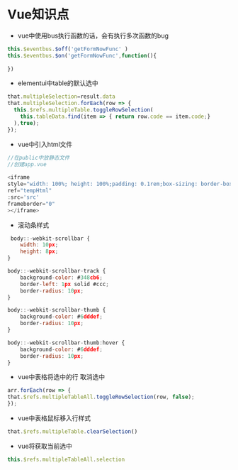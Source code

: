 # Vue知识点

*  vue中使用bus执行函数的话，会有执行多次函数的bug
```JavaScript
this.$eventbus.$off('getFormNowFunc' )
this.$eventbus.$on('getFormNowFunc',function(){  
 
})

```
*  elementui中table的默认选中
```JavaScript
that.multipleSelection=result.data  
that.multipleSelection.forEach(row => {
  this.$refs.multipleTable.toggleRowSelection(
    this.tableData.find(item => { return row.code == item.code;}
  ),true);
});

```

*  vue中引入html文件
```JavaScript
//在public中放静态文件
//创建app.vue
	  
<iframe
style="width: 100%; height: 100%;padding: 0.1rem;box-sizing: border-box;"
ref="tempHtml" 
:src='src' 
frameborder="0" 
></iframe>
```

 

*  滚动条样式
```JavaScript
 body::-webkit-scrollbar {
    width: 10px;
    height: 8px;
}

body::-webkit-scrollbar-track {
    background-color: #348cb6;
    border-left: 1px solid #ccc;
    border-radius: 10px;
}

body::-webkit-scrollbar-thumb {
    background-color: #6dddef;
    border-radius: 10px;
}

body::-webkit-scrollbar-thumb:hover {
    background-color: #6dddef;
    border-radius: 10px;
}

```

*  vue中表格将选中的行 取消选中
```JavaScript
arr.forEach(row => {  
that.$refs.multipleTableAll.toggleRowSelection(row, false);
});

```

*  vue中表格鼠标移入行样式
```JavaScript
that.$refs.multipleTable.clearSelection()

```


*  vue将获取当前选中
```JavaScript
this.$refs.multipleTableAll.selection
```
 
 
 







 
